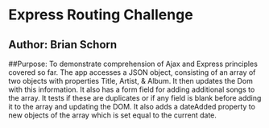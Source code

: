 # Express Routing Challenge

## Author: Brian Schorn

##Purpose: To demonstrate comprehension of Ajax and Express principles covered so far. The app accesses a JSON object, consisting of an array of two objects with properties Title, Artist, & Album. It then updates the Dom with this information. It also has a form field for adding additional songs to the array. It tests if these are duplicates or if any field is blank before adding it to the array and updating the DOM. It also adds a dateAdded property to new objects of the array which is set equal to the current date. 
